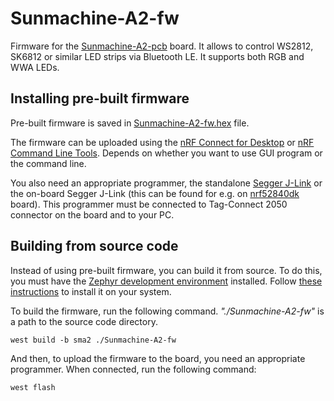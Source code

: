 # Sunmachine-A2-fw
Firmware for the [Sunmachine-A2-pcb](https://github.com/gblach/Sunmachine-A2-pcb) board. It allows to control WS2812, SK6812 or similar LED strips via Bluetooth LE. It supports both RGB and WWA LEDs.

## Installing pre-built firmware
Pre-built firmware is saved in [Sunmachine-A2-fw.hex](Sunmachine-A2-fw.hex) file.

The firmware can be uploaded using the [nRF Connect for Desktop](https://www.nordicsemi.com/Products/Development-tools/nRF-Connect-for-desktop) or [nRF Command Line Tools](https://www.nordicsemi.com/Products/Development-tools/nrf-command-line-tools/download). Depends on whether you want to use GUI program or the command line.

You also need an appropriate programmer, the standalone [Segger J-Link](https://www.segger.com/products/debug-probes/j-link/) or the on-board Segger J-Link (this can be found for e.g. on [nrf52840dk](https://www.nordicsemi.com/Products/Development-hardware/nRF52840-DK) board). This programmer must be connected to Tag-Connect 2050 connector on the board and to your PC.

## Building from source code
Instead of using pre-built firmware, you can build it from source. To do this, you must have the [Zephyr development environment](https://www.zephyrproject.org/) installed. Follow [these instructions](https://docs.zephyrproject.org/latest/getting_started/index.html) to install it on your system.

To build the firmware, run the following command. *"./Sunmachine-A2-fw"* is a path to the source code directory.

	west build -b sma2 ./Sunmachine-A2-fw

And then, to upload the firmware to the board, you need an appropriate programmer. When connected, run the following command:

	west flash
